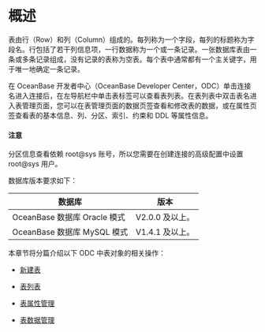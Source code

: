 概述 
=======================

表由行（Row）和列（Column）组成的。每列称为一个字段，每列的标题称为字段名。行包括了若干列信息项，一行数据称为一个或一条记录。一张数据库表由一条或多条记录组成，没有记录的表称为空表。每个表中通常都有一个主关键字，用于唯一地确定一条记录。 

在 OceanBase 开发者中心（OceanBase Developer Center，ODC）单击连接名进入连接后，在左导航栏中单击表标签可以查看表列表。在表列表中双击表名进入表管理页面，您可以在表管理页面的数据页签查看和修改表的数据，或在属性页签查看表的基本信息、列、分区、索引、约束和 DDL 等属性信息。

<main id="notice" type='notice'>
   <h4>注意</h4>
   <p>分区信息查看依赖 root@sys 账号，所以您需要在创建连接的高级配置中设置 root@sys 用户。</p>
</main>

数据库版本要求如下：


|           数据库           |     版本      |
|-------------------------|-------------|
| OceanBase 数据库 Oracle 模式 | V2.0.0 及以上。 |
| OceanBase 数据库 MySQL 模式  | V1.4.1 及以上。 |



本章节将分篇介绍以下 ODC 中表对象的相关操作：

* [新建表](../100.web-odc-table-objects/200.web-odc-create-a-table.md)

  

* [表列表](../100.web-odc-table-objects/300.web-odc-table-list.md)

  

* [表属性管理](../100.web-odc-table-objects/400.web-odc-manage-table-attributes.md)

  

* [表数据管理](../100.web-odc-table-objects/500.web-odc-manage-table-data.md)

  



